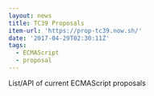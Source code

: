 ```yaml
---
layout: news
title: TC39 Proposals
item-url: 'https://prop-tc39.now.sh/'
date: '2017-04-29T02:30:11Z'
tags:
  - ECMAScript
  - proposal
---
```

List/API of current ECMAScript proposals
